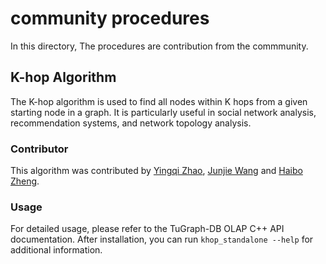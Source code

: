 # community procedures

 In this directory, The procedures are contribution from the commmunity.

## K-hop Algorithm
 The K-hop algorithm is used to find all nodes within K hops from a given starting node in a graph. It is particularly useful in social network analysis, recommendation systems, and network topology analysis.

### Contributor
 This algorithm was contributed by [Yingqi Zhao](https://github.com/AidenPearce-ZYQ), [Junjie Wang](https://github.com/iwanttoknowwhy) and [Haibo Zheng](https://github.com/ZhengHeber).

### Usage
 For detailed usage, please refer to the TuGraph-DB OLAP C++ API documentation. After installation, you can run `khop_standalone --help` for additional information.